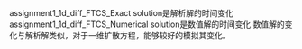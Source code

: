 assignment1_1d_diff_FTCS_Exact solution是解析解的时间变化
assignment1_1d_diff_FTCS_Numerical solution是数值解的时间变化
数值解的变化与解析解类似，对于一维扩散方程，能够较好的模拟其变化。